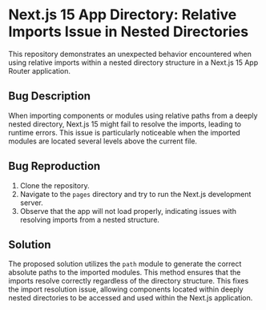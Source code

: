 # Next.js 15 App Directory: Relative Imports Issue in Nested Directories

This repository demonstrates an unexpected behavior encountered when using relative imports within a nested directory structure in a Next.js 15 App Router application.

## Bug Description
When importing components or modules using relative paths from a deeply nested directory, Next.js 15 might fail to resolve the imports, leading to runtime errors. This issue is particularly noticeable when the imported modules are located several levels above the current file.

## Bug Reproduction
1. Clone the repository.
2. Navigate to the `pages` directory and try to run the Next.js development server. 
3. Observe that the app will not load properly, indicating issues with resolving imports from a nested structure.

## Solution
The proposed solution utilizes the `path` module to generate the correct absolute paths to the imported modules. This method ensures that the imports resolve correctly regardless of the directory structure. This fixes the import resolution issue, allowing components located within deeply nested directories to be accessed and used within the Next.js application.
